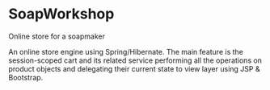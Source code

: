 # SoapWorkshop
Online store for a soapmaker

An online store engine using Spring/Hibernate. The main feature is the session-scoped cart and its related service
performing all the operations on product objects and delegating their current state to view layer using JSP & Bootstrap.
